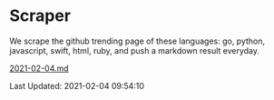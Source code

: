 # Scraper

We scrape the github trending page of these languages: go, python, javascript, swift, html, ruby, and push a markdown result everyday.

[2021-02-04.md](https://github.com/henson/Scraper/blob/master/2021-02-04.md)

Last Updated: 2021-02-04 09:54:10